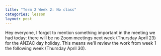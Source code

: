 ```yaml
---
title: "Term 2 Week 2: No class"
categories: lesson
layout: post
---
```


Hey everyone, I forgot to mention something important in the meeting we had today: there will be no Zoom meetings next week (Thursday April 23) for the ANZAC day holiday. This means we'll review the work from week 1 the following week (Thursday April 30).
